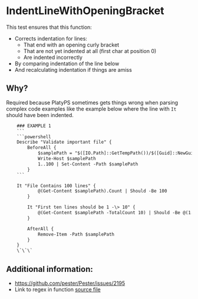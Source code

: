 # IndentLineWithOpeningBracket

This test ensures that this function:

- Corrects indentation for lines:
    - That end with an opening curly bracket
    - That are not yet indented at all (first char at position 0)
    - Are indented incorrectly
- By comparing indentation of the line below
- And recalculating indentation if things are amiss

## Why?

Required because PlatyPS sometimes gets things wrong when parsing complex code
examples like the example below where the line with `It` should have been indented.

```txt
    ### EXAMPLE 1
    ```
    ```powershell
    Describe "Validate important file" {
        BeforeAll {
            $samplePath = "$([IO.Path]::GetTempPath())/$([Guid]::NewGuid()).txt"
            Write-Host $samplePath
            1..100 | Set-Content -Path $samplePath
        }
    ```

    It "File Contains 100 lines" {
            @(Get-Content $samplePath).Count | Should -Be 100
        }

        It "First ten lines should be 1 -\> 10" {
            @(Get-Content $samplePath -TotalCount 10) | Should -Be @(1..10)
        }

        AfterAll {
            Remove-Item -Path $samplePath
        }
    }
    \`\`\`

```

## Additional information:

- https://github.com/pester/Pester/issues/2195
- Link to regex in function [source file](https://github.com/alt3/Docusaurus.Powershell/blob/main/Source/Private/IndentLineWithOpeningBracket.ps1#L17)
